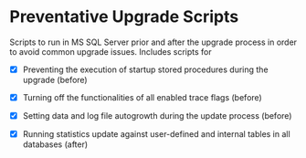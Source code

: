 # Preventative Upgrade Scripts

Scripts to run in MS SQL Server prior and after the upgrade process in order to avoid common upgrade issues. Includes scripts for
- [x] Preventing the execution of startup stored procedures during the upgrade (before)
- [x] Turning off the functionalities of all enabled trace flags (before)
- [x] Setting data and log file autogrowth during the update process (before)
- [x] Running statistics update against user-defined and internal tables in all databases (after)

